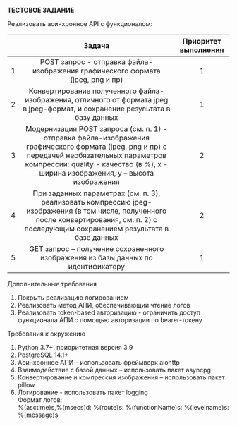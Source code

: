 **ТЕСТОВОЕ ЗАДАНИЕ**</br>

Реализовать асинхронное API с функционалом:</br>

|   | Задача                                                                                                                        | Приоритет выполнения|
|:-:|:-----------------------------------------------------------------------------------------------------------------------------:|:-------------------:|
| 1	| POST запрос - отправка файла-изображения графического формата (jpeg, png и пр)                                                | 1                   |
| 2	| Конвертирование полученного файла-изображения, отличного от формата jpeg в jpeg-формат, и сохранение результата в базу данных	| 1                   |
| 3	| Модернизация POST запроса (см. п. 1) - отправка файла-изображения графического формата (jpeg, png и пр) с передачей необязательных параметров компрессии:    quality - качество (в %), x - ширина изображения, y – высота изображения                                                            | 2                   |
| 4 |	При заданных параметрах (см. п. 3), реализовать компрессию jpeg-изображения (в том числе,  полученного после конвертирования, см. п. 2) с последующим сохранением результата в базе данных                                                                                                            | 2                   |
| 5 | GET запрос – получение сохраненного изображения из базы данных по идентификатору                                              | 1                   |

Дополнительные требования</br>

1.	Покрыть реализацию логированием</br>
2.	Реализовать метод АПИ, обеспечивающий чтение логов</br>
3.	Реализовать token-based авторизацию - ограничить доступ функционала АПИ с помощью авторизации по bearer-токену</br>

Требования к окружению</br>

1.	Python 3.7+, приоритетная версия 3.9</br>
2.	PostgreSQL 14.1+</br>
3.	Асинхронное АПИ – использовать фреймворк aiohttp</br>
4.	Взаимодействие с базой данных – использовать пакет asyncpg</br>
5.	Конвертирование и компрессия изображения – использовать пакет pillow</br>
6.	Логирование - использовать пакет logging</br>
Формат логов: </br>
%(asctime)s,%(msecs)d: %(route)s: %(functionName)s: %(levelname)s: %(message)s</br>
